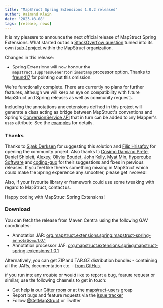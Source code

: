 ```yaml
---
title: "MapStruct Spring Extensions 1.0.2 released"
author: Raimund Klein
date: "2023-08-08"
tags: [release, news]
---
```


It is my pleasure to announce the next official release of MapStruct Spring Extensions.
What started out as a [StackOverflow question](https://stackoverflow.com/q/58081224/3361467) turned into its own [(sub-)project](https://github.com/mapstruct/mapstruct-spring-extensions) within the MapStruct organization.

Changes in this release:
- Spring Extensions will now honour the `mapstruct.suppressGeneratorTimestamp` processor option. Thanks to [freund17](https://github.com/freund17) for pointing out this omission.

We're functionally complete. There are currently no plans for further features, although we will keep an eye on compatibility with future MapStruct and Spring releases as well as community requests.

Including the annotations and extensions defined in this project will generate a class acting as bridge between MapStruct's conventions and Spring's [ConversionService API](https://docs.spring.io/spring-framework/docs/current/reference/html/core.html#core-convert-ConversionService-API) that in turn can be added to any Mapper's `uses` attribute. See the [examples](https://github.com/mapstruct/mapstruct-spring-extensions/tree/master/examples) for details.

<!--more-->

### Thanks

Thanks to [Sjaak Derksen](https://github.com/sjaakd) for suggesting this solution and [Filip Hrisafov](https://github.com/filiphr) for opening the community project.
Also thanks to [Cosimo Damiano Prete](https://github.com/cdprete), [Daniel Shiplett](https://github.com/danielshiplett), [Alexey](https://github.com/PRIESt512), [Olivier Boudet](https://github.com/olivierboudet), [John Kelly](https://github.com/postalservice14), [Myat Min](https://github.com/myatmin), [Hypercube Software](https://github.com/hypercube-software) and [coding-guo](https://github.com/coding-guo) for their suggestions and fixes in previous releases.
If you feel like there's something missing in MapStruct which could make the Spring experience any smoother, please get involved!

Also, if your favourite library or framework could use some tweaking with regard to MapStruct, contact us.

Happy coding with MapStruct Spring Extensions!

### Download

You can fetch the release from Maven Central using the following GAV coordinates:

* Annotation JAR: [org.mapstruct.extensions.spring:mapstruct-spring-annotations:1.0.1](http://search.maven.org/#artifactdetails|org.mapstruct.extensions.spring|mapstruct-spring-annotations|1.0.1|jar)
* Annotation processor JAR: [org.mapstruct.extensions.spring:mapstruct-spring-extensions:1.0.1](http://search.maven.org/#artifactdetails|org.mapstruct.extensions.spring|mapstruct-spring-extensions|1.0.1|jar)

Alternatively, you can get ZIP and TAR.GZ distribution bundles - containing all the JARs, documentation etc. - [from GitHub](https://github.com/mapstruct/mapstruct-spring-extensions/releases/tag/v1.0.1).

If you run into any trouble or would like to report a bug, feature request or similar, use the following channels to get in touch:

* Get help in our [Gitter room](https://gitter.im/mapstruct/mapstruct-users) or at the [mapstruct-users](https://groups.google.com/forum/?fromgroups#!forum/mapstruct-users) group
* Report bugs and feature requests via the [issue tracker](https://github.com/mapstruct/mapstruct-spring-extensions/issues)
* Follow [@GetMapStruct](https://twitter.com/GetMapStruct) on Twitter
